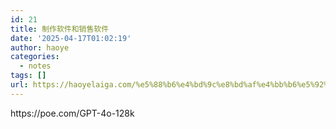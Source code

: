```yaml
---
id: 21
title: 制作软件和销售软件
date: '2025-04-17T01:02:19'
author: haoye
categories:
  - notes
tags: []
url: https://haoyelaiga.com/%e5%88%b6%e4%bd%9c%e8%bd%af%e4%bb%b6%e5%92%8c%e9%94%80%e5%94%ae%e8%bd%af%e4%bb%b6/
---
```


https\://poe.com/GPT-4o-128k
